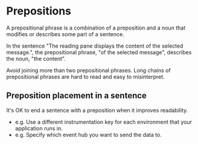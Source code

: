 # Prepositions

A prepositional phrase is a combination of a preposition and a noun that modifies or describes some part of a sentence.

In the sentence "The reading pane displays the content of the selected message.", the prepositional phrase, "of the selected message", describes the noun, "the content".

Avoid joining more than two prepositional phrases. Long chains of prepositional phrases are hard to read and easy to misinterpret.

## Preposition placement in a sentence

It's OK to end a sentence with a preposition when it improves readability.

* e.g. Use a different instrumentation key for each environment that your application runs in.
* e.g. Specify which event hub you want to send the data to.
